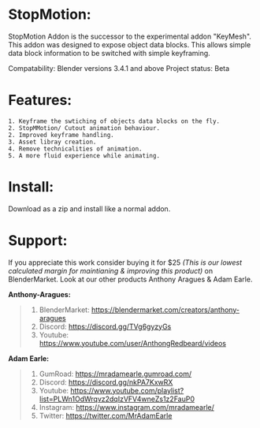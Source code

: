 #  StopMotion:
StopMotion Addon is the successor to the experimental addon "KeyMesh". This addon was designed to expose object data blocks. This allows simple data block information to be switched with simple keyframing.


Compatability:
Blender versions 3.4.1 and above
Project status: Beta

# Features:
    1. Keyframe the swtiching of objects data blocks on the fly.
    2. StopMMotion/ Cutout animation behaviour.
    2. Improved keyframe handling.
    3. Asset libray creation.
    4. Remove technicalities of animation.
    5. A more fluid experience while animating.
    
    
# Install:
Download as a zip and install like a normal addon.



# Support:
If you appreciate this work consider buying it for $25 _(This is our lowest calculated margin for maintianing & improving this product)_ on BlenderMarket. Look at our other products Anthony Aragues & Adam Earle.

**Anthony-Aragues:**
> 1. BlenderMarket: https://blendermarket.com/creators/anthony-aragues
> 2. Discord: https://discord.gg/TVg6gyzyGs
> 3. Youtube: https://www.youtube.com/user/AnthongRedbeard/videos

**Adam Earle:**
> 1. GumRoad: https://mradamearle.gumroad.com/
> 2. Discord: https://discord.gg/nkPA7KxwRX
> 3. Youtube: https://www.youtube.com/playlist?list=PLWn1OdWrqvz2dqIzVFV4wneZs1z2FauP0
> 4. Instagram: https://www.instagram.com/mradamearle/
> 5. Twitter: https://twitter.com/MrAdamEarle
